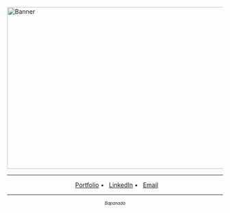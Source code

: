 <img width="1134" height="378" alt="Banner" src="https://github.com/user-attachments/assets/e88c4bde-e1d8-4490-8d23-e87b4f27c074" />

---

<p align="center">
  <a href="https://sereneprince.github.io/noahpn/">Portfolio</a> •
  <a href="https://www.linkedin.com/in/nparknguyen/"> LinkedIn</a> •
  <a href="mailto:noahparknguyen@gmail.com"> Email</a>
</p>

---

<p align="center">
  <sub><sup><em>Bapanada</em></sup></sub>
</p>
